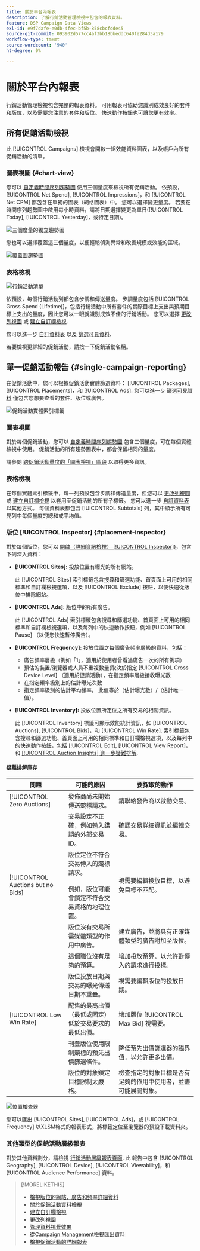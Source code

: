 ```yaml
---
title: 關於平台內報表
description: 了解行銷活動管理檢視中包含的報表資料。
feature: DSP Campaign Data Views
exl-id: e9f7dafe-e0db-4fec-bf5b-858cbcfdde45
source-git-commit: 093902d577cc4af3bb18bbeddc640fe284d3a179
workflow-type: tm+mt
source-wordcount: '940'
ht-degree: 0%

---
```


# 關於平台內報表

<!-- rename "About Performance Reports in Campaign Management Views?" -->
行銷活動管理檢視包含完整的報表資料。 可用報表可協助您識別成效良好的套件和版位，以及需要您注意的套件和版位。 快速動作按鈕也可讓您更有效率。

## 所有促銷活動檢視

此 [!UICONTROL Campaigns] 檢視會開啟一組效能資料圖表，以及帳戶內所有促銷活動的清單。

### 圖表視圖 {#chart-view}

您可以 [自定義時間序列趨勢圖](campaign-data-visualization-manage.md) 使用三個量度來檢視所有促銷活動。 依預設， [!UICONTROL Net Spend], [!UICONTROL Impressions]，和 [!UICONTROL Net CPM] 都包含在單獨的圖表（網格圖表）中。 您可以選擇變更量度。 若要在時間序列趨勢圖中啟用每小時資料，請將日期選擇變更為單日([!UICONTROL Today], [!UICONTROL Yesterday]，或特定日期)。

![三個度量的獨立趨勢圖](/help/dsp/assets/trend-chart-separate.png)

您也可以選擇覆蓋這三個量度，以便輕鬆偵測異常和改善規模或效能的區域。

![覆蓋圖趨勢圖](/help/dsp/assets/trend-chart.png)

### 表格檢視

![行銷活動清單](/help/dsp/assets/campaigns-list.png)

依預設，每個行銷活動列都包含步調和傳送量度。 步調量度包括 [!UICONTROL Gross Spend (Lifetime)]，包括行銷活動中所有套件的實際目標上支出與預期目標上支出的量度，因此您可以一眼就識別成效不佳的行銷活動。 您可以選擇 [更改列視圖](column-view-change.md) 或 [建立自訂欄檢視](column-view-create.md).

您可以進一步 [自訂資料表](campaign-data-views-about.md) 以及 [篩選可見資料](campaign-data-filter.md).

若要檢視更詳細的促銷活動，請按一下促銷活動名稱。

## 單一促銷活動報告 {#single-campaign-reporting}

在促銷活動中，您可以根據促銷活動實體篩選資料： [!UICONTROL Packages], [!UICONTROL Placements]，和 [!UICONTROL Ads]. 您可以進一步 [篩選可見資料](campaign-data-filter.md) 僅包含您想要查看的套件、版位或廣告。

![促銷活動實體索引標籤](/help/dsp/assets/campaign-subtabs.png)

### 圖表視圖

對於每個促銷活動，您可以 [自定義時間序列趨勢圖](campaign-data-visualization-manage.md) 包含三個量度，可在每個實體檢視中使用。 促銷活動的所有趨勢圖表中，都會保留相同的量度。

請參閱 [跨促銷活動量度的「圖表檢視」區段](#chart-view) 以取得更多資訊。

### 表格檢視

在每個實體索引標籤中，每一列預設包含步調和傳送量度，但您可以 [更改列視圖](column-view-change.md) 或 [建立自訂欄檢視](column-view-create.md) 以套用至促銷活動的所有子標籤。 您可以進一步 [自訂資料表](campaign-data-views-about.md) 以其他方式。 每個資料表都包含 [!UICONTROL Subtotals] 列，其中顯示所有可見列中每個量度的總和或平均值。

### 版位 [!UICONTROL Inspector] {#placement-inspector}

對於每個版位，您可以 [開啟（詳細資訊檢視） [!UICONTROL Inspector])](placement-details-view.md)，包含下列深入資料：

* **[!UICONTROL Sites]:** 投放位置有曝光的所有網站。

   此 [!UICONTROL Sites] 索引標籤包含搜尋和篩選功能、首頁面上可用的相同標準和自訂欄檢視選項，以及 [!UICONTROL Exclude] 按鈕，以便快速從版位中排除網站。

* **[!UICONTROL Ads]:** 版位中的所有廣告。

   此 [!UICONTROL Ads] 索引標籤包含搜尋和篩選功能、首頁面上可用的相同標準和自訂欄檢視選項，以及每列中的快速動作按鈕，例如 [!UICONTROL Pause] （以便您快速暫停廣告）。

* **[!UICONTROL Frequency]:** 投放位置之每個廣告頻率層級的資料，包括：
   * 廣告頻率層級（例如「1」，適用於使用者曾看過廣告一次的所有例項）
   * 預估的裝置/瀏覽器或人員不重複數量(取決於指定 [!UICONTROL Cross Device Level] （適用於促銷活動），在指定頻率層級接收曝光數
   * 在指定頻率級別上的估計曝光次數
   * 指定頻率級別的估計平均頻率。 此值等於（估計曝光數）/（估計唯一值）。

* **[!UICONTROL Inventory]:** 投放位置所定位之所有交易的相關資訊。

   此 [!UICONTROL Inventory] 標籤可顯示效能統計資訊，如 [!UICONTROL Auctions], [!UICONTROL Bids]，和 [!UICONTROL Win Rate]. 索引標籤包含搜尋和篩選功能、首頁面上可用的相同標準和自訂欄檢視選項，以及每列中的快速動作按鈕，包括 [!UICONTROL Edit], [!UICONTROL View Report]，和 [[!UICONTROL Auction Insights] 進一步疑難排解](/help/dsp/inventory/private-deal-auction-insights.md).

#### 疑難排解庫存

| 問題 | 可能的原因 | 要採取的動作 |
| -----------| ---------- | ---------- |
| [!UICONTROL Zero Auctions] | 發佈商尚未開始傳送競標請求。 | 請聯絡發佈商以啟動交易。 |
|  | 交易設定不正確，例如輸入錯誤的外部交易ID。 | 確認交易詳細資訊並編輯交易。 |
| [!UICONTROL Auctions but no Bids] | 版位定位不符合交易傳入的競標請求。 <br><br> 例如，版位可能會鎖定不符合交易資格的地理位置。 | 視需要編輯投放目標，以避免目標不匹配。 |
|  | 版位沒有交易所需媒體類型的作用中廣告。 | 建立廣告，並將具有正確媒體類型的廣告附加至版位。 |
|  | 這個職位沒有足夠的預算。 | 增加投放預算，以允許對傳入的請求進行投標。 |
|  | 版位投放日期與交易的曝光傳送日期不重疊。 | 視需要編輯版位的投放日期。 |
| [!UICONTROL Low Win Rate] | 配售的最高出價（最低或固定）低於交易要求的最低出價。 | 增加版位 [!UICONTROL Max Bid] 視需要。 |
|  | 刊登版位使用限制競標的預先出價篩選條件。 | 降低預先出價篩選器的臨界值，以允許更多出價。 |
|  | 版位的對象鎖定目標限制太嚴格。 | 檢查指定的對象目標是否有足夠的作用中使用者，並盡可能展開對象。 |

![位置檢查器](/help/dsp/assets/placement-inspector.png)

您可以匯出 [!UICONTROL Sites], [!UICONTROL Ads]，或 [!UICONTROL Frequency] 以XLSM格式的報表形式，將標籤定位至瀏覽器的預設下載資料夾。

### 其他類型的促銷活動層級報表

對於其他資料劃分，請檢視 [行銷活動層級報表頁面](/help/dsp/campaign-management/campaigns/campaign-view-report.md). 此 <!--legacy --> 報告中包含 [!UICONTROL Geography], [!UICONTROL Device], [!UICONTROL Viewability]，和 [!UICONTROL Audience Performance] 資料。

>[!MORELIKETHIS]
>
>* [檢視版位的網站、廣告和頻率詳細資料](placement-details-view.md)
>* [關於促銷活動資料檢視](campaign-data-views-about.md)
>* [建立自訂欄檢視](column-view-create.md)
>* [更改列視圖](column-view-change.md)
>* [管理資料視覺效果](campaign-data-visualization-manage.md)
>* [從Campaign Management檢視匯出資料](campaign-export-data.md)
>* [檢視促銷活動的詳細報表](/help/dsp/campaign-management/campaigns/campaign-view-report.md)

